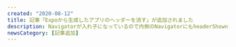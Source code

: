```yaml
---
created: "2020-08-12"
title: 記事「Expoから生成したアプリのヘッダーを消す」が追加されました
description: Navigatorが入れ子になっているので内側のNavigatorにもheaderShownを足す必要がある
newsCategory: [記事追加]
---
```

